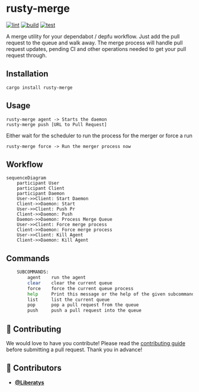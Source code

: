 <!-- DO NOT REMOVE - contributor_list:data:start:["Liberatys"]:end -->

# rusty-merge

[![lint](https://github.com/liberatys/rusty-merge/actions/workflows/lint.yml/badge.svg)](https://github.com/liberatys/rusty-merge/actions/workflows/lint.yml)
[![build](https://github.com/liberatys/rusty-merge/actions/workflows/build.yml/badge.svg)](https://github.com/liberatys/rusty-merge/actions/workflows/build.yml)
[![test](https://github.com/liberatys/rusty-merge/actions/workflows/test.yml/badge.svg)](https://github.com/liberatys/rusty-merge/actions/workflows/test.yml)

A merge utility for your dependabot / depfu workflow.
Just add the pull request to the queue and walk away.
The merge process will handle pull request updates, pending CI and other
operations needed to get your pull request through.

## Installation

    cargo install rusty-merge

## Usage

    rusty-merge agent -> Starts the daemon
    rusty-merge push [URL to Pull Request]

Either wait for the scheduler to run the process for the merger or force a run

    rusty-merge force -> Run the merger process now

## Workflow

```mermaid
sequenceDiagram
    participant User
    participant Client
    participant Daemon
    User->>Client: Start Daemon
    Client->>Daemon: Start
    User->>Client: Push Pr
    Client->>Daemon: Push
    Daemon->>Daemon: Process Merge Queue
    User->>Client: Force merge process
    Client->>Daemon: Force merge process
    User->>Client: Kill Agent
    Client->>Daemon: Kill Agent
```

## Commands
```bash
    SUBCOMMANDS:
        agent    run the agent
        clear    clear the current queue
        force    force the current queue process
        help     Print this message or the help of the given subcommand(s)
        list     list the current queue
        pop      pop a pull request from the queue
        push     push a pull request into the queue
```

## 🙌 Contributing

We would love to have you contribute! Please read the [contributing guide](CONTRIBUTING.md) before submitting a pull request. Thank you in advance!

<!-- prettier-ignore-start -->
<!-- DO NOT REMOVE - contributor_list:start -->
## 👥 Contributors


- **[@Liberatys](https://github.com/Liberatys)**

<!-- DO NOT REMOVE - contributor_list:end -->
<!-- prettier-ignore-end -->

